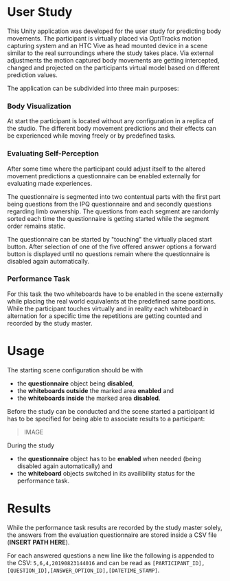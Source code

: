 # User Study

This Unity application was developed for the user study for predicting body movements. The participant is virtually placed via OptiTracks motion capturing system and an HTC Vive as head mounted device in a scene similar to the real surroundings where the study takes place. Via external adjustments the motion captured body movements are getting intercepted, changed and projected on the participants virtual model based on different prediction values.

The application can be subdivided into three main purposes:

### Body Visualization

At start the participant is located without any configuration in a replica of the studio. The different body movement predictions and their effects can be experienced while moving freely or by predefined tasks.

### Evaluating Self-Perception

After some time where the participant could adjust itself to the altered movement predictions a questionnaire can be enabled externally for evaluating made experiences. 

The questionnaire is segmented into two contentual parts with the first part being questions from the IPQ questionnaire and and secondly questions regarding limb ownership. The questions from each segment are randomly sorted each time the questionnaire is getting started while the segment order remains static.

The questionnaire can be started by "touching" the virtually placed start button. After selection of one of the five offered answer options a forward button is displayed until no questions remain where the questionnaire is disabled again automatically.

### Performance Task

For this task the two whiteboards have to be enabled in the scene externally while placing the real world equivalents at the predefined same positions. While the participant touches virtually and in reality each whiteboard in alternation for a specific time the repetitions are getting counted and recorded by the study master.

# Usage

The starting scene configuration should be with
* the **questionnaire** object being **disabled**,
* the **whiteboards outside** the marked area **enabled** and
* the **whiteboards inside** the marked area **disabled**. 

Before the study can be conducted and the scene started a participant id has to be specified for being able to associate results to a participant:
> IMAGE

During the study 
* the **questionnaire** object has to be **enabled** when needed (being disabled again automatically) and
* the **whiteboard** objects switched in its availibility status for the performance task.

# Results

While the performance task results are recorded by the study master solely, the answers from the evaluation questionnaire are stored inside a CSV file (**INSERT PATH HERE**).

For each answered questions a new line like the following is appended to the CSV: `5,6,4,20190823144016` and can be read as `[PARTICIPANT_ID],[QUESTION_ID],[ANSWER_OPTION_ID],[DATETIME_STAMP]`.


